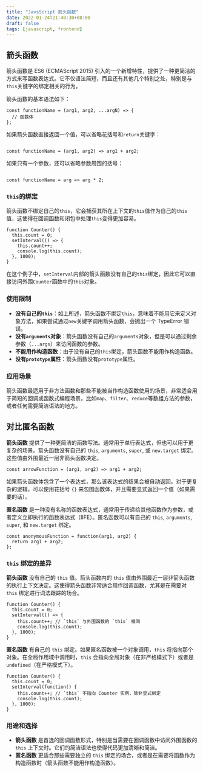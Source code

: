 ```yaml
---
title: "JavsScript 箭头函数"
date: 2022-01-24T21:40:30+08:00
draft: false
tags: [javascript, frontend]
---
```


## 箭头函数

箭头函数是 ES6 (ECMAScript 2015) 引入的一个新增特性，提供了一种更简洁的方式来写函数表达式。它不仅语法简短，而且还有其他几个特别之处，特别是与`this`关键字的绑定相关的行为。

箭头函数的基本语法如下：

```
const functionName = (arg1, arg2, ...argN) => {
  // 函数体
};
```

如果箭头函数直接返回一个值，可以省略花括号和`return`关键字：

```

const functionName = (arg1, arg2) => arg1 + arg2;
```

如果只有一个参数，还可以省略参数周围的括号：

```

const functionName = arg => arg * 2;
```

### `this`的绑定

箭头函数不绑定自己的`this`，它会捕获其所在上下文的`this`值作为自己的`this`值，这使得在回调函数和闭包中处理`this`变得更加容易。

```
function Counter() {
  this.count = 0;
  setInterval(() => {
    this.count++;
    console.log(this.count);
  }, 1000);
}
```

在这个例子中，`setInterval`内部的箭头函数没有自己的`this`绑定，因此它可以直接访问外围`Counter`函数中的`this`对象。

### 使用限制

- **没有自己的`this`**：如上所述，箭头函数不绑定`this`，意味着不能用它来定义对象方法，如果尝试通过`new`关键字调用箭头函数，会抛出一个 TypeError 错误。
- **没有`arguments`对象**：箭头函数没有自己的`arguments`对象，但是可以通过剩余参数（`...args`）来访问函数的参数。
- **不能用作构造函数**：由于没有自己的`this`绑定，箭头函数不能用作构造函数。
- **没有`prototype`属性**：箭头函数没有`prototype`属性。

### 应用场景

箭头函数最适用于非方法函数和那些不能被当作构造函数使用的场景，非常适合用于简短的回调或函数式编程场景，比如`map`、`filter`、`reduce`等数组方法的参数，或者任何需要简洁语法的地方。

## 对比匿名函数

**箭头函数** 提供了一种更简洁的函数写法。通常用于单行表达式，但也可以用于更复杂的场景。箭头函数没有自己的 `this`, `arguments`, `super`, 或 `new.target` 绑定。这些值由外围最近一层非箭头函数决定。

```
const arrowFunction = (arg1, arg2) => arg1 + arg2;
```

如果箭头函数体包含了一个表达式，那么该表达式的结果会被自动返回。对于更复杂的逻辑，可以使用花括号 `{}` 来包围函数体，并且需要显式返回一个值（如果需要的话）。

**匿名函数** 是一种没有名称的函数表达式，通常用于传递给其他函数作为参数，或者定义立即执行的函数表达式（IIFE）。匿名函数可以有自己的 `this`, `arguments`, `super`, 和 `new.target` 绑定。

```
const anonymousFunction = function(arg1, arg2) {
  return arg1 + arg2;
};
```

### `this` 绑定的差异

**箭头函数** 没有自己的 `this` 值。箭头函数内的 `this` 值由外围最近一层非箭头函数的执行上下文决定。这使得箭头函数非常适合用作回调函数，尤其是在需要对 `this` 绑定进行词法跟踪的场合。

```
function Counter() {
  this.count = 0;
  setInterval(() => {
    this.count++; // `this` 与外围函数的 `this` 相同
    console.log(this.count);
  }, 1000);
}
```

**匿名函数** 有自己的 `this` 绑定。如果匿名函数被一个对象调用，`this` 将指向那个对象。在全局作用域中调用时，`this` 会指向全局对象（在非严格模式下）或者是 `undefined`（在严格模式下）。

```
function Counter() {
  this.count = 0;
  setInterval(function() {
    this.count++; // `this` 不指向 Counter 实例，除非显式绑定
    console.log(this.count);
  }, 1000);
}
```

### 用途和选择

- **箭头函数** 是首选的回调函数形式，特别是当需要在回调函数中访问外围函数的 `this` 上下文时。它们的简洁语法也使得代码更加清晰和简洁。
- **匿名函数** 更适合那些需要独立的 `this` 绑定的场合，或者是在需要将函数作为构造函数时（箭头函数不能用作构造函数）。
